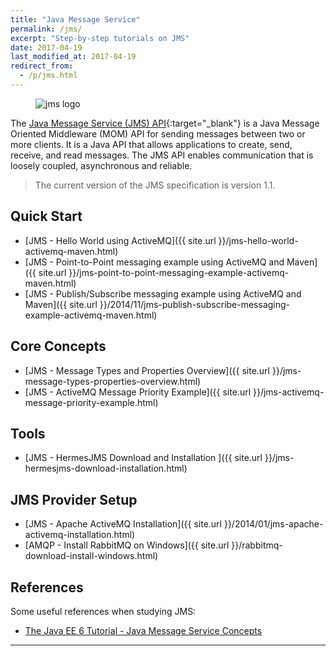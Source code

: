 ```yaml
---
title: "Java Message Service"
permalink: /jms/
excerpt: "Step-by-step tutorials on JMS"
date: 2017-04-19
last_modified_at: 2017-04-19
redirect_from:
  - /p/jms.html
---
```


<figure>
    <img src="{{ site.url }}/assets/images/logo/jms-logo.jpg" alt="jms logo" class="logo">
</figure>

The [Java Message Service (JMS) API](http://docs.oracle.com/javaee/6/tutorial/doc/bnceh.html){:target="_blank"} is a Java Message Oriented Middleware (MOM) API for sending messages between two or more clients. It is a Java API that allows applications to create, send, receive, and read messages. The JMS API enables communication that is loosely coupled, asynchronous and reliable.

>The current version of the JMS specification is version 1.1.

## Quick Start

* [JMS - Hello World using ActiveMQ]({{ site.url }}/jms-hello-world-activemq-maven.html)
* [JMS - Point-to-Point messaging example using ActiveMQ and Maven]({{ site.url }}/jms-point-to-point-messaging-example-activemq-maven.html)
* [JMS - Publish/Subscribe messaging example using ActiveMQ and Maven]({{ site.url }}/2014/11/jms-publish-subscribe-messaging-example-activemq-maven.html)

## Core Concepts

* [JMS - Message Types and Properties Overview]({{ site.url }}/jms-message-types-properties-overview.html)
* [JMS - ActiveMQ Message Priority Example]({{ site.url }}/jms-activemq-message-priority-example.html)

## Tools

* [JMS - HermesJMS Download and Installation ]({{ site.url }}/jms-hermesjms-download-installation.html)

## JMS Provider Setup

* [JMS - Apache ActiveMQ Installation]({{ site.url }}/2014/01/jms-apache-activemq-installation.html)
* [AMQP - Install RabbitMQ on Windows]({{ site.url }}/rabbitmq-download-install-windows.html)

## References

Some useful references when studying JMS:

* [The Java EE 6 Tutorial - Java Message Service Concepts](http://docs.oracle.com/javaee/6/tutorial/doc/bncdq.html)

---
